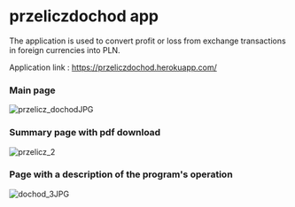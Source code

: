 # przeliczdochod app
 The application is used to convert profit or loss from exchange transactions in foreign currencies into PLN.

Application link : https://przeliczdochod.herokuapp.com/

<h3>Main page</h3>

![przelicz_dochodJPG](https://user-images.githubusercontent.com/62152929/117453152-e932f580-af44-11eb-82da-5544a1d5fa7f.JPG)

<h3>Summary page with pdf download</h3>

![przelicz_2](https://user-images.githubusercontent.com/62152929/117453365-27301980-af45-11eb-9529-bd45975303a9.JPG)

<h3>Page with a description of the program's operation</h3>

![dochod_3JPG](https://user-images.githubusercontent.com/62152929/117454009-ee447480-af45-11eb-9d13-5588ec8cef37.JPG)
